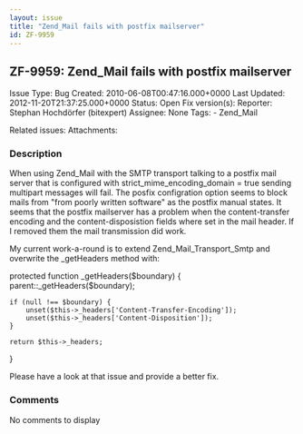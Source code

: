 ```yaml
---
layout: issue
title: "Zend_Mail fails with postfix mailserver"
id: ZF-9959
---
```


ZF-9959: Zend\_Mail fails with postfix mailserver
-------------------------------------------------

 Issue Type: Bug Created: 2010-06-08T00:47:16.000+0000 Last Updated: 2012-11-20T21:37:25.000+0000 Status: Open Fix version(s): 
 Reporter:  Stephan Hochdörfer (bitexpert)  Assignee:  None  Tags: - Zend\_Mail
 
 Related issues: 
 Attachments: 
### Description

When using Zend\_Mail with the SMTP transport talking to a postfix mail server that is configured with strict\_mime\_encoding\_domain = true sending multipart messages will fail. The posfix configration option seems to block mails from "from poorly written software" as the postfix manual states. It seems that the postfix mailserver has a problem when the content-transfer encoding and the content-disposistion fields where set in the mail header. If I removed them the mail transmission did work.

My current work-a-round is to extend Zend\_Mail\_Transport\_Smtp and overwrite the \_getHeaders method with:

protected function \_getHeaders($boundary) { parent::\_getHeaders($boundary);

 
    if (null !== $boundary) {
        unset($this->_headers['Content-Transfer-Encoding']);
        unset($this->_headers['Content-Disposition']);
    }
    
    return $this->_headers;


}

Please have a look at that issue and provide a better fix.

 

 

### Comments

No comments to display